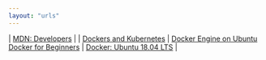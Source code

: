 ```yaml
---
layout: "urls"
---
```


| [MDN: Developers](https://developer.mozilla.org/) |
| [Dockers and Kubernetes](https://www.youtube.com/watch?v=Wf2eSG3owoA) | [Docker Engine on Ubuntu](https://docs.docker.com/engine/install/ubuntu/) [Docker for Beginners](https://docker-curriculum.com/) | [Docker: Ubuntu 18.04 LTS](https://www.howtoforge.com/tutorial/ubuntu-docker/) |

